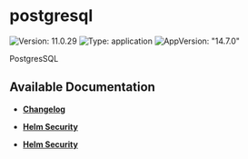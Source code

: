 # postgresql

![Version: 11.0.29](https://img.shields.io/badge/Version-11.0.29-informational?style=flat-square) ![Type: application](https://img.shields.io/badge/Type-application-informational?style=flat-square) ![AppVersion: "14.7.0"](https://img.shields.io/badge/AppVersion-"14.7.0"-informational?style=flat-square)

PostgresSQL

## Available Documentation

- [**Changelog**](CHANGELOG)

- [**Helm Security**](container-security)

- [**Helm Security**](helm-security)


